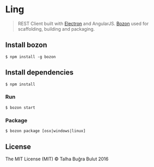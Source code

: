 # Ling

> REST Client built with [Electron](https://github.com/electron/electron) and AngularJS. [Bozon](https://github.com/railsware/bozon) used for scaffolding, building and packaging.


## Install bozon

```
$ npm install -g bozon
```

## Install dependencies

```
$ npm install
```

### Run

```
$ bozon start
```

### Package

```
$ bozon package [osx|windows|linux]
```


## License

The MIT License (MIT) © Talha Buğra Bulut 2016
